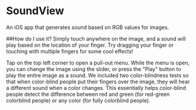 # SoundView
An iOS app that generates sound based on RGB values for images.

##How do I use it?
Simply touch anywhere on the image, and a sound will play based on the location of your finger. Try dragging your finger or touching with multiple fingers for some cool effects!

Tap on the top left corner to open a pull-out menu. While the menu is open, you can change the image using the slider, or press the "Play" button to play the entire image as a sound. We included two color-blindness tests so that when color-blind people put their fingers over the image, they will hear a different sound when a color changes. This essentially helps color-blind people detect the difference between red and green (for red-green colorblind people) or any color (for fully colorblind people).

